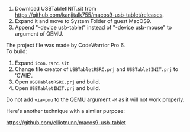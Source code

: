 1. Download USBTabletINIT.sit from https://github.com/kanjitalk755/macos9-usb-tablet/releases.
1. Expand it and move to System Folder of guest MacOS9.
1. Append "-device usb-tablet" instead of "-device usb-mouse" to argument of QEMU.

The project file was made by CodeWarrior Pro 6.  
To build:
1. Expand `icon.rsrc.sit`
1. Change file creator of `USBTabletRSRC.prj` and `USBTabletINIT.prj` to 'CWIE'.
1. Open `USBTabletRSRC.prj` and build.
1. Open `USBTabletINIT.prj` and build.

Do not add `via=pmu` to the QEMU argument `-M` as it will not work properly.


Here's another technique with a similar purpose:

https://github.com/elliotnunn/macos9-usb-tablet
